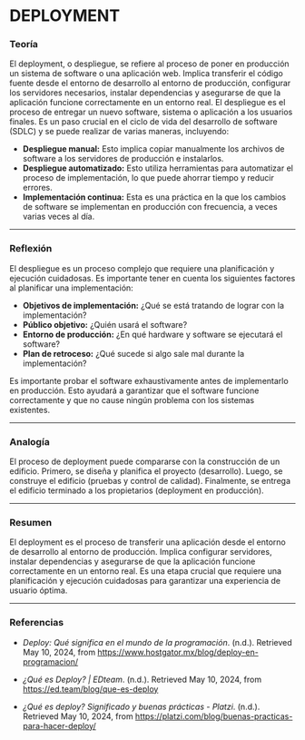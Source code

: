 # DEPLOYMENT

### Teoría

El deployment, o despliegue, se refiere al proceso de poner en producción un sistema de software o una aplicación web. Implica transferir el código fuente desde el entorno de desarrollo al entorno de producción, configurar los servidores necesarios, instalar dependencias y asegurarse de que la aplicación funcione correctamente en un entorno real.
El despliegue es el proceso de entregar un nuevo software, sistema o aplicación a los usuarios finales. Es un paso crucial en el ciclo de vida del desarrollo de software (SDLC) y se puede realizar de varias maneras, incluyendo:

- **Despliegue manual:** Esto implica copiar manualmente los archivos de software a los servidores de producción e instalarlos.
- **Despliegue automatizado:** Esto utiliza herramientas para automatizar el proceso de implementación, lo que puede ahorrar tiempo y reducir errores.
- **Implementación continua:** Esta es una práctica en la que los cambios de software se implementan en producción con frecuencia, a veces varias veces al día.
---
### Reflexión

El despliegue es un proceso complejo que requiere una planificación y ejecución cuidadosas. Es importante tener en cuenta los siguientes factores al planificar una implementación:

- **Objetivos de implementación:** ¿Qué se está tratando de lograr con la implementación?
- **Público objetivo:** ¿Quién usará el software?
- **Entorno de producción:** ¿En qué hardware y software se ejecutará el software?
- **Plan de retroceso:** ¿Qué sucede si algo sale mal durante la implementación?

Es importante probar el software exhaustivamente antes de implementarlo en producción. Esto ayudará a garantizar que el software funcione correctamente y que no cause ningún problema con los sistemas existentes.

---
### Analogía

El proceso de deployment puede compararse con la construcción de un edificio. Primero, se diseña y planifica el proyecto (desarrollo). Luego, se construye el edificio (pruebas y control de calidad). Finalmente, se entrega el edificio terminado a los propietarios (deployment en producción).

---
### Resumen

El deployment es el proceso de transferir una aplicación desde el entorno de desarrollo al entorno de producción. Implica configurar servidores, instalar dependencias y asegurarse de que la aplicación funcione correctamente en un entorno real. Es una etapa crucial que requiere una planificación y ejecución cuidadosas para garantizar una experiencia de usuario óptima.

---
### Referencias 

- _Deploy: Qué significa en el mundo de la programación_. (n.d.). Retrieved May 10, 2024, from https://www.hostgator.mx/blog/deploy-en-programacion/

- _¿Qué es Deploy? | EDteam_. (n.d.). Retrieved May 10, 2024, from https://ed.team/blog/que-es-deploy

- _¿Qué es deploy? Significado y buenas prácticas - Platzi_. (n.d.). Retrieved May 10, 2024, from https://platzi.com/blog/buenas-practicas-para-hacer-deploy/